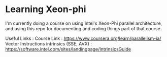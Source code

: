 # Learning Xeon-phi

I'm currently doing a course on using Intel's Xeon-Phi parallel architecture, and using this repo for documenting and coding things part of that course.

Useful Links : 
Course Link : https://www.coursera.org/learn/parallelism-ia/  
Vector Instructions intrinsics (SSE, AVX) : https://software.intel.com/sites/landingpage/IntrinsicsGuide
